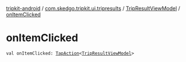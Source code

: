 [tripkit-android](../../index.md) / [com.skedgo.tripkit.ui.tripresults](../index.md) / [TripResultViewModel](index.md) / [onItemClicked](./on-item-clicked.md)

# onItemClicked

`val onItemClicked: `[`TapAction`](../../com.skedgo.tripkit.ui.utils/-tap-action/index.md)`<`[`TripResultViewModel`](index.md)`>`